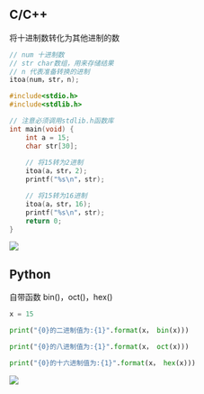 <!--
 * @Description: 
 * @Version: 1.0
 * @Author: DaLao
 * @Email: dalao_li@163.com
 * @Date: 2021-01-16 17:59:34
 * @LastEditors: DaLao
 * @LastEditTime: 2022-01-09 23:51:22
-->


## C/C++

将十进制数转化为其他进制的数

```c
// num 十进制数
// str char数组，用来存储结果
// n 代表准备转换的进制
itoa(num，str，n);
```

```c++
#include<stdio.h>
#include<stdlib.h>

// 注意必须调用stdlib.h函数库
int main(void) {
    int a = 15;
    char str[30];
	
    // 将15转为2进制
    itoa(a，str，2);
    printf("%s\n"，str);

    // 将15转为16进制
    itoa(a，str，16);
    printf("%s\n"，str);
    return 0;
}
```

![](https://cdn.hurra.ltd/img/20200625220131.png)

## Python

自带函数 bin()，oct()，hex()

```python
x = 15

print("{0}的二进制值为:{1}".format(x， bin(x)))

print("{0}的八进制值为:{1}".format(x， oct(x)))

print("{0}的十六进制值为:{1}".format(x， hex(x)))
```

![](https://cdn.hurra.ltd/img/20200625220558.png)
